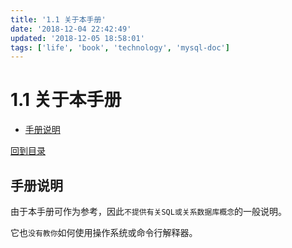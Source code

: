 ```yaml
---
title: '1.1 关于本手册'
date: '2018-12-04 22:42:49'
updated: '2018-12-05 18:58:01'
tags: ['life', 'book', 'technology', 'mysql-doc']
---
```

# 1.1 关于本手册
<!-- MarkdownTOC -->

- [手册说明](#%E6%89%8B%E5%86%8C%E8%AF%B4%E6%98%8E)

<!-- /MarkdownTOC -->
[回到目录](../index.md)
## 手册说明
由于本手册可作为参考，因此`不提供有关SQL或关系数据库概念`的一般说明。

它也`没有教你`如何使用操作系统或命令行解释器。

